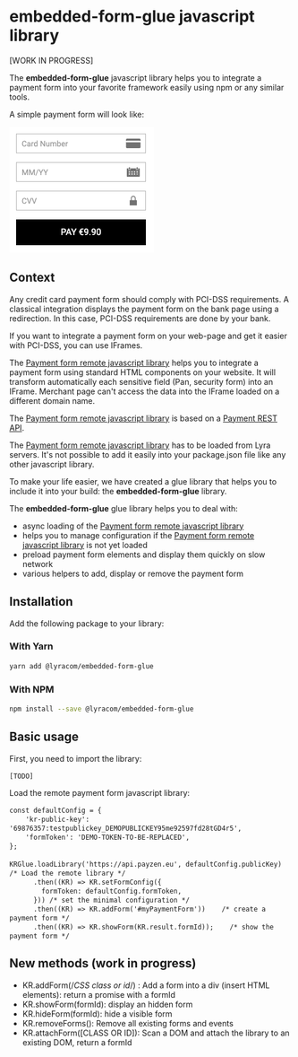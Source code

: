 # embedded-form-glue javascript library

[WORK IN PROGRESS]

The **embedded-form-glue** javascript library helps you to integrate a payment
form into your favorite framework easily using npm or any similar tools.

A simple payment form will look like:

![payment form](/payment_form.png)

## Context

Any credit card payment form should comply with PCI-DSS requirements. A
classical integration displays the payment form on the bank page using a
redirection. In this case, PCI-DSS requirements are done by your bank.

If you want to integrate a payment form on your web-page and get it easier with
PCI-DSS, you can use IFrames.

The [Payment form remote javascript library][JS Link] helps you to integrate a
payment form using standard HTML components on your website. It will transform
automatically each sensitive field (Pan, security form) into an IFrame. Merchant
page can't access the data into the IFrame loaded on a different domain name.

The [Payment form remote javascript library][JS Link] is based on
a [Payment REST API][REST Link].

The [Payment form remote javascript library][JS Link] has to be loaded from Lyra
servers. It's not possible to add it easily into your package.json file like any
other javascript library.

To make your life easier, we have created a glue library that helps you to
include it into your build: the **embedded-form-glue** library.

The **embedded-form-glue** glue library helps you to deal with:

- async loading of the [Payment form remote javascript library][JS Link]
- helps you to manage configuration if the [Payment form remote javascript library][JS Link] is not yet loaded
- preload payment form elements and display them quickly on slow network
- various helpers to add, display or remove the payment form

## Installation

Add the following package to your library:

### With Yarn

```bash
yarn add @lyracom/embedded-form-glue
```

### With NPM

```bash
npm install --save @lyracom/embedded-form-glue
```

## Basic usage

First, you need to import the library:

    [TODO]

Load the remote payment form javascript library:

    const defaultConfig = {
        'kr-public-key': '69876357:testpublickey_DEMOPUBLICKEY95me92597fd28tGD4r5',
        'formToken': 'DEMO-TOKEN-TO-BE-REPLACED',
    };

    KRGlue.loadLibrary('https://api.payzen.eu', defaultConfig.publicKey)          /* Load the remote library */
          .then((KR) => KR.setFormConfig({
            formToken: defaultConfig.formToken,
          })) /* set the minimal configuration */
          .then((KR) => KR.addForm('#myPaymentForm'))    /* create a payment form */
          .then((KR) => KR.showForm(KR.result.formId));    /* show the payment form */

## New methods (work in progress)

- KR.addForm(/*CSS class or id*/) : Add a form into a div (insert HTML elements): return a promise with a formId
- KR.showForm(formId): display an hidden form
- KR.hideForm(formId): hide a visible form
- KR.removeForms(): Remove all existing forms and events
- KR.attachForm([CLASS OR ID]): Scan a DOM and attach the library to an existing DOM, return a formId

[REST Link]: #
[JS Link]: #

